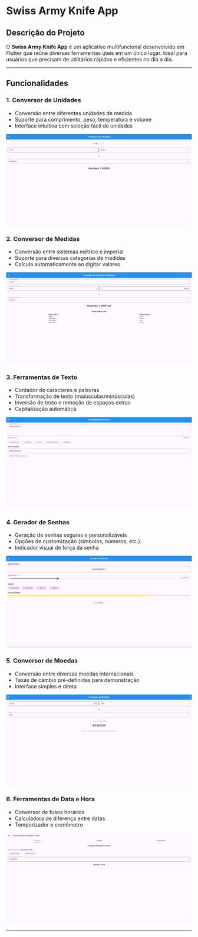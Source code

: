 # Swiss Army Knife App

## Descrição do Projeto

O **Swiss Army Knife App** é um aplicativo multifuncional desenvolvido em Flutter que reúne diversas ferramentas úteis em um único lugar. Ideal para usuários que precisam de utilitários rápidos e eficientes no dia a dia.

---

## Funcionalidades

### 1. Conversor de Unidades
- Conversão entre diferentes unidades de medida
- Suporte para comprimento, peso, temperatura e volume
- Interface intuitiva com seleção fácil de unidades

![Conversor de Unidades](/docs_images/image.png)

### 2. Conversor de Medidas
- Conversão entre sistemas métrico e imperial
- Suporte para diversas categorias de medidas
- Calcula automaticamente ao digitar valores

![Conversor de Medidas](/docs_images/image-1.png)

### 3. Ferramentas de Texto
- Contador de caracteres e palavras
- Transformação de texto (maiúsculas/minúsculas)
- Inversão de texto e remoção de espaços extras
- Capitalização automática

![Ferramentas de texto](/docs_images/image-2.png)

### 4. Gerador de Senhas
- Geração de senhas seguras e personalizáveis
- Opções de customização (símbolos, números, etc.)
- Indicador visual de força da senha

![Gerador de Senhas](/docs_images/image-3.png)

### 5. Conversor de Moedas
- Conversão entre diversas moedas internacionais
- Taxas de câmbio pré-definidas para demonstração
- Interface simples e direta

![Conversor de moedas](/docs_images/image-4.png)

### 6. Ferramentas de Data e Hora
- Conversor de fusos horários
- Calculadora de diferença entre datas
- Temporizador e cronômetro

![Ferramentas Data/Hora](/docs_images/image-5.png)

---
